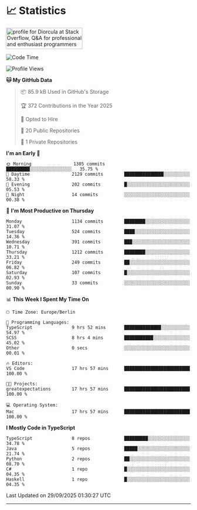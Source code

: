 # 📈 Statistics
 <a href="https://stackoverflow.com/users/10433530/diorcula"><img src="https://stackoverflow.com/users/flair/10433530.png" width="208" height="58" alt="profile for Diorcula at Stack Overflow, Q&amp;A for professional and enthusiast programmers" title="profile for Diorcula at Stack Overflow, Q&amp;A for professional and enthusiast programmers"></a>
 
<!--START_SECTION:waka-->
![Code Time](http://img.shields.io/badge/Code%20Time-651%20hrs%2029%20mins-blue)

![Profile Views](http://img.shields.io/badge/Profile%20Views-1-blue)

**🐱 My GitHub Data** 

> 📦 85.9 kB Used in GitHub's Storage 
 > 
> 🏆 372 Contributions in the Year 2025
 > 
> 💼 Opted to Hire
 > 
> 📜 20 Public Repositories 
 > 
> 🔑 1 Private Repositories 
 > 
**I'm an Early 🐤** 

```text
🌞 Morning                1305 commits        █████████░░░░░░░░░░░░░░░░   35.75 % 
🌆 Daytime                2129 commits        ███████████████░░░░░░░░░░   58.33 % 
🌃 Evening                202 commits         █░░░░░░░░░░░░░░░░░░░░░░░░   05.53 % 
🌙 Night                  14 commits          ░░░░░░░░░░░░░░░░░░░░░░░░░   00.38 % 
```
📅 **I'm Most Productive on Thursday** 

```text
Monday                   1134 commits        ████████░░░░░░░░░░░░░░░░░   31.07 % 
Tuesday                  524 commits         ████░░░░░░░░░░░░░░░░░░░░░   14.36 % 
Wednesday                391 commits         ███░░░░░░░░░░░░░░░░░░░░░░   10.71 % 
Thursday                 1212 commits        ████████░░░░░░░░░░░░░░░░░   33.21 % 
Friday                   249 commits         ██░░░░░░░░░░░░░░░░░░░░░░░   06.82 % 
Saturday                 107 commits         █░░░░░░░░░░░░░░░░░░░░░░░░   02.93 % 
Sunday                   33 commits          ░░░░░░░░░░░░░░░░░░░░░░░░░   00.90 % 
```


📊 **This Week I Spent My Time On** 

```text
🕑︎ Time Zone: Europe/Berlin

💬 Programming Languages: 
TypeScript               9 hrs 52 mins       ██████████████░░░░░░░░░░░   54.97 % 
SCSS                     8 hrs 4 mins        ███████████░░░░░░░░░░░░░░   45.02 % 
Other                    0 secs              ░░░░░░░░░░░░░░░░░░░░░░░░░   00.01 % 

🔥 Editors: 
VS Code                  17 hrs 57 mins      █████████████████████████   100.00 % 

🐱‍💻 Projects: 
greatexpectations        17 hrs 57 mins      █████████████████████████   100.00 % 

💻 Operating System: 
Mac                      17 hrs 57 mins      █████████████████████████   100.00 % 
```

**I Mostly Code in TypeScript** 

```text
TypeScript               8 repos             █████████░░░░░░░░░░░░░░░░   34.78 % 
Java                     5 repos             █████░░░░░░░░░░░░░░░░░░░░   21.74 % 
Python                   2 repos             ██░░░░░░░░░░░░░░░░░░░░░░░   08.70 % 
C#                       1 repo              █░░░░░░░░░░░░░░░░░░░░░░░░   04.35 % 
Haskell                  1 repo              █░░░░░░░░░░░░░░░░░░░░░░░░   04.35 % 
```




 Last Updated on 29/09/2025 01:30:27 UTC
<!--END_SECTION:waka-->
 
---

